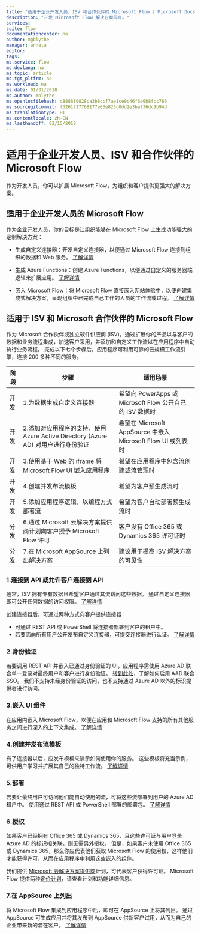 ```yaml
---
title: "适用于企业开发人员、ISV 和合作伙伴的 Microsoft Flow | Microsoft Docs"
description: "开发 Microsoft Flow 解决方案简介。"
services: 
suite: flow
documentationcenter: na
author: mgblythe
manager: anneta
editor: 
tags: 
ms.service: flow
ms.devlang: na
ms.topic: article
ms.tgt_pltfrm: na
ms.workload: na
ms.date: 01/31/2018
ms.author: mblythe
ms.openlocfilehash: d8886f0828ca3b8ccf7ae1ce9c46f6e9b8fcc766
ms.sourcegitcommit: f3261717768177e03e825c0dd2e3ba736dc9b94d
ms.translationtype: HT
ms.contentlocale: zh-CN
ms.lasthandoff: 02/15/2018
---
```

# <a name="microsoft-flow-for-enterprise-developers-isvs-and-partners"></a>适用于企业开发人员、ISV 和合作伙伴的 Microsoft Flow

作为开发人员，你可以扩展 Microsoft Flow，为组织和客户提供更强大的解决方案。

## <a name="microsoft-flow-for-enterprise-developers"></a>适用于企业开发人员的 Microsoft Flow

作为企业开发人员，你的目标是让组织能够在 Microsoft Flow 上生成功能强大的定制解决方案：

- 生成自定义连接器：开发自定义连接器，以便通过 Microsoft Flow 连接到组织的数据和 Web 服务。 [了解详情](https://docs.microsoft.com/connectors/custom-connectors/)

- 生成 Azure Functions：创建 Azure Functions，以便通过自定义的服务器端逻辑来扩展应用。 [了解详情](https://docs.microsoft.com/azure/azure-functions/functions-flow-scenario)

- 嵌入 Microsoft Flow：将 Microsoft Flow 直接嵌入网站体验中，以便创建集成式解决方案，呈现组织中已完成自己工作的人员的工作流或过程。 [了解详情](embed-flow-dev.md)

## <a name="microsoft-flow-for-isvs-and-microsoft-partners"></a>适用于 ISV 和 Microsoft 合作伙伴的 Microsoft Flow

作为 Microsoft 合作伙伴或独立软件供应商 (ISV)，通过扩展你的产品以与客户的数据和业务流程集成，加速客户采用，并添加和自定义工作流以在应用程序中自动执行业务流程。 完成以下七个步骤后，应用程序可利用可靠的云规模工作流引擎，连接 200 多种不同的服务。

| 阶段 | 步骤 | 适用场景 |
| --- | --- | --- |
| 开发 | 1.为数据生成自定义连接器 | 希望向 PowerApps 或 Microsoft Flow 公开自己的 ISV 数据时 |
| 开发 | 2.添加对应用程序的支持，使用 Azure Active Directory (Azure AD) 对用户进行身份验证 | 希望在 Microsoft AppSource 中嵌入 Microsoft Flow UI 或列表时 | 
| 开发 | 3.使用基于 Web 的 iframe 将 Microsoft Flow UI 嵌入应用程序 | 希望在应用程序中包含流创建或流管理时 | 
| 开发 | 4.创建并发布流模板 | 希望为客户预生成流时 | 
| 开发 | 5.添加应用程序逻辑，以编程方式部署流 | 希望为客户自动部署预生成流时 | 
| 分发 | 6.通过 Microsoft 云解决方案提供商计划向客户授予 Microsoft Flow 许可 | 客户没有 Office 365 或 Dynamics 365 许可证时 |
| 分发 | 7.在 Microsoft AppSource 上列出解决方案 | 建议用于提高 ISV 解决方案的可见性 |

### <a name="1-connecting-to-your-apis-or-enabling-customers-to-connect-to-your-apis"></a>1.连接到 API 或允许客户连接到 API

通常，ISV 拥有专有数据且希望客户通过其流访问这些数据。 通过自定义连接器即可公开任何数据的访问权限。 [了解详情](https://docs.microsoft.com/connectors/custom-connectors/)

创建连接器后，可通过两种方式向客户提供连接器：
- 可通过 REST API 或 PowerShell 将连接器部署到客户的租户中。
- 若要面向所有用户公开发布自定义连接器，可提交连接器进行认证。 [了解详情](https://docs.microsoft.com/connectors/custom-connectors/submit-certification)

### <a name="2-authentication"></a>2.身份验证 

若要调用 REST API 并嵌入已通过身份验证的 UI，应用程序需使用 Azure AD 联合单一登录对最终用户和客户进行身份验证。 [转到此处](https://identity.microsoft.com/)，了解如何启用 AAD 联合 SSO。 我们不支持未经身份验证的访问，也不支持通过 Azure AD 以外的标识提供者进行访问。 

### <a name="3-embedding-ui-components"></a>3.嵌入 UI 组件

在应用内嵌入 Microsoft Flow，以便在应用和 Microsoft Flow 支持的所有其他服务之间进行深入的上下文集成。 [了解详情](embed-flow-dev.md)

### <a name="4-create-and-publish-flow-templates"></a>4.创建并发布流模板

有了连接器以后，应发布模板来演示如何使用你的服务。 这些模板将充当示例，可供用户学习并扩展其自己的独特工作流。 [了解详情](publish-a-template.md)

### <a name="5-deployment"></a>5.部署

若要让最终用户可访问他们能自动使用的流，可将这些流部署到用户的 Azure AD 租户中。 使用通过 REST API 或 PowerShell 部署的部署包。 [了解详情](https://docs.microsoft.com/powerapps/export-import-packages)

### <a name="6-licensing"></a>6.授权

如果客户已经拥有 Office 365 或 Dynamics 365，且这些许可证与用户登录 Azure AD 的标识相关联，则无需另外授权。 但是，如果客户未使用 Office 365 或 Dynamics 365，那么你应代表他们获取 Microsoft Flow 的使用权，这样他们才能获得许可，从而在应用程序中利用这些嵌入的组件。

我们提供 [Microsoft 云解决方案提供商](https://partner.microsoft.com/cloud-solution-provider)计划，可代表客户获得许可证。 Microsoft Flow 提供两种[定价计划](https://flow.microsoft.com/pricing/)，请查看计划和功能详细信息。

### <a name="7-list-on-appsource"></a>7.在 AppSource 上列出

将 Microsoft Flow 集成到应用程序中后，即可在 AppSource 上将其列出。 通过 AppSource 可生成应用并将其发布到 AppSource 供新客户试用，从而为自己的企业带来新的潜在客户。 [了解详情](dev-appsource-test-drive.md)

